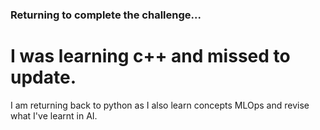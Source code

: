 ### Returning to complete the challenge...
# I was learning c++ and missed to update.
I am returning back to python as I also learn concepts MLOps and revise what I've learnt in AI.
